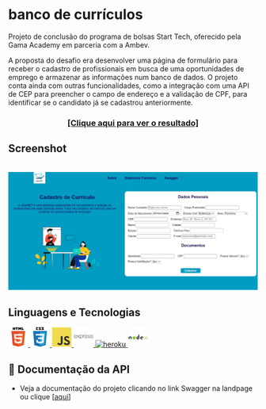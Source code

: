 # banco de currículos
Projeto de conclusão do programa de bolsas Start Tech, oferecido pela Gama Academy em parceria com a Ambev. 

A proposta do desafio era desenvolver uma página de formulário para receber o cadastro de profissionais em busca de uma oportunidades de emprego e armazenar as informações num banco de dados. O projeto conta ainda com outras funcionalidades, como a integração com uma API de CEP para preencher o campo de endereço e a validação de CPF, para identificar se o candidato já se cadastrou anteriormente.


 <h3 align="center">
<a href="https://desafio-final-gama.herokuapp.com/">[Clique aqui para ver o resultado]<a>
</h3>

<h2 align="left">Screenshot</h2>

<br/>

<img src="/public/images/landpage_screenshot.jpg">

<br/>
  
   ## <h2 align="left"> Linguagens e Tecnologias</h2>
<p align="left"> <a href="https://www.w3.org/html/" target="_blank"> <img src="https://raw.githubusercontent.com/devicons/devicon/master/icons/html5/html5-original-wordmark.svg" alt="html5" width="40" height="40"/> </a> <a href="https://www.w3schools.com/css/" target="_blank"> <img src="https://raw.githubusercontent.com/devicons/devicon/master/icons/css3/css3-original-wordmark.svg" alt="css3" width="40" height="40"/> </a> <a href="https://developer.mozilla.org/en-US/docs/Web/JavaScript" target="_blank"> <img src="https://raw.githubusercontent.com/devicons/devicon/master/icons/javascript/javascript-original.svg" alt="javascript" width="40" height="40"/> <a href="https://expressjs.com" target="_blank"> <img src="https://raw.githubusercontent.com/devicons/devicon/master/icons/express/express-original-wordmark.svg" alt="express" width="40" height="40"/> </a> <a href="https://heroku.com" target="_blank"> <img src="https://www.vectorlogo.zone/logos/heroku/heroku-icon.svg" alt="heroku" width="40" height="40"/> </a> <a href="https://nodejs.org" target="_blank"> <img src="https://raw.githubusercontent.com/devicons/devicon/master/icons/nodejs/nodejs-original-wordmark.svg" alt="nodejs" width="40" height="40"/> </a>

<br/>

## 🚀 Documentação da API

* Veja a documentação do projeto clicando no link Swagger na landpage ou clique [[aqui](https://desafio-final-gama.herokuapp.com/api/docs/)]

<br/>